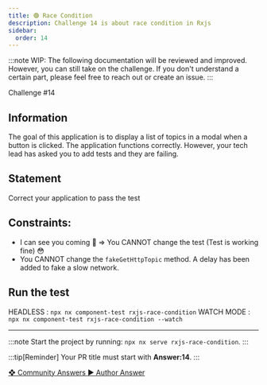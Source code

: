 ```yaml
---
title: 🟢 Race Condition
description: Challenge 14 is about race condition in Rxjs
sidebar:
  order: 14
---
```


:::note
WIP: The following documentation will be reviewed and improved. However, you can still take on the challenge. If you don't understand a certain part, please feel free to reach out or create an issue.
:::

<div class="chip">Challenge #14</div>

## Information

The goal of this application is to display a list of topics in a modal when a button is clicked. The application functions correctly. However, your tech lead has asked you to add tests and they are failing.

## Statement

Correct your application to pass the test

## Constraints:

- I can see you coming 🤣 => You CANNOT change the test (Test is working fine) 😳
- You CANNOT change the `fakeGetHttpTopic` method. A delay has been added to fake a slow network.

## Run the test

HEADLESS : `npx nx component-test rxjs-race-condition`
WATCH MODE : `npx nx component-test rxjs-race-condition --watch`

---

:::note
Start the project by running: `npx nx serve rxjs-race-condition`.
:::

:::tip[Reminder]
Your PR title must start with <b>Answer:14</b>.
:::

<div class="article-footer">
  <a
    href="https://github.com/tomalaforge/angular-challenges/pulls?q=label%3A14+label%3Aanswer"
    alt="Race Condition community solutions">
    ❖ Community Answers
  </a>
  <a
    href='https://github.com/tomalaforge/angular-challenges/pulls?q=label%3A14+label%3A"answer+author"'
    alt="Race Condition solution author">
    ▶︎ Author Answer
  </a>
  </div>

